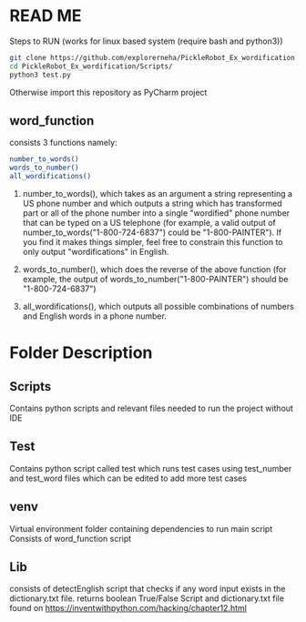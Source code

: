 # READ ME #

Steps to RUN (works for linux based system (require bash and python3))
```bash
git clone https://github.com/explorerneha/PickleRobot_Ex_wordification.git
cd PickleRobot_Ex_wordification/Scripts/
python3 test.py
```
Otherwise import this repository as PyCharm project 

## word_function ##
consists 3 functions namely:
```bash
number_to_words()
words_to_number()
all_wordifications()
```
1. number_to_words(), which takes as an argument a string representing a US phone
number and which outputs a string which has transformed part or all of the phone
number into a single "wordified" phone number that can be typed on a US telephone (for
example, a valid output of number_to_words("1-800-724-6837") could be
"1-800-PAINTER"). If you find it makes things simpler, feel free to constrain this function
to only output "wordifications" in English.

2. words_to_number(), which does the reverse of the above function (for example, the
output of words_to_number("1-800-PAINTER") should be "1-800-724-6837")

3. all_wordifications(), which outputs all possible combinations of numbers and English
words in a phone number.

# Folder Description #

## Scripts ##
Contains python scripts and relevant files needed to run the project without IDE

## Test ##
Contains python script called test which runs test cases using test_number and test_word files which can be edited to add more test cases

## venv ##
Virtual environment folder containing dependencies to run main script
Consists of word_function script

## Lib ##
consists of detectEnglish script that checks if any word input exists in the dictionary.txt file. returns boolean True/False
Script and dictionary.txt file found on https://inventwithpython.com/hacking/chapter12.html







